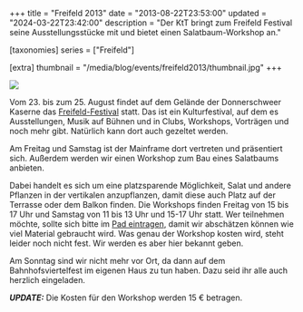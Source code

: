 +++
title = "Freifeld 2013"
date = "2013-08-22T23:53:00"
updated = "2024-03-22T23:42:00"
description = "Der KtT bringt zum Freifeld Festival seine Ausstellungsstücke mit und bietet einen Salatbaum-Workshop an."

[taxonomies]
series = ["Freifeld"]

[extra]
thumbnail = "/media/blog/events/freifeld2013/thumbnail.jpg"
+++

![](/media/blog/events/freifeld2013/img1.jpg)

Vom 23. bis zum 25. August findet auf dem Gelände der Donnerschweer Kaserne das [Freifeld-Festival](http://www.freifeld-festival.de/) statt. Das ist ein Kulturfestival, auf dem es Ausstellungen, Musik auf Bühnen und in Clubs, Workshops, Vorträgen und noch mehr gibt. Natürlich kann dort auch gezeltet werden.

Am Freitag und Samstag ist der Mainframe dort vertreten und präsentiert sich. Außerdem werden wir einen Workshop zum Bau eines Salatbaums anbieten.

Dabei handelt es sich um eine platzsparende Möglichkeit, Salat und andere Pflanzen in der vertikalen anzupflanzen, damit diese auch Platz auf der Terrasse oder dem Balkon finden. Die Workshops finden Freitag von 15 bis 17 Uhr und Samstag von 11 bis 13 Uhr und 15-17 Uhr statt. Wer teilnehmen möchte, sollte sich bitte im [Pad eintragen](http://pad.kreativitaet-trifft-technik.de/p/freifeld_anmeldungen), damit wir abschätzen können wie viel Material gebraucht wird. Was genau der Workshop kosten wird, steht leider noch nicht fest. Wir werden es aber hier bekannt geben.

Am Sonntag sind wir nicht mehr vor Ort, da dann auf dem Bahnhofsviertelfest im eigenen Haus zu tun haben. Dazu seid ihr alle auch herzlich eingeladen.

***UPDATE:*** Die Kosten für den Workshop werden 15 € betragen.


